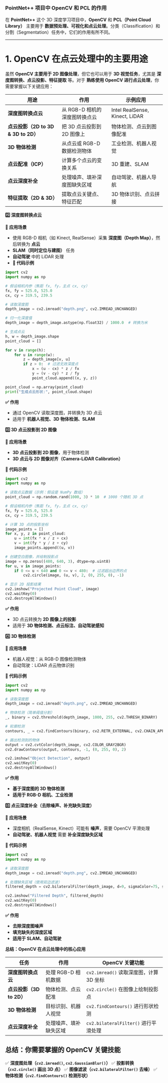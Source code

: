 ### **PointNet++ 项目中 OpenCV 和 PCL 的作用**

在 **PointNet++** 这个 3D 深度学习项目中，**OpenCV** 和 **PCL（Point Cloud Library）** 主要用于 **数据预处理、可视化和点云处理**。分类（Classification）和分割（Segmentation）任务中，它们的作用有所不同。



------

# 1. **OpenCV 在点云处理中的主要用途**

虽然 **OpenCV 主要用于 2D 图像处理**，但它也可以用于 **3D 视觉任务**，尤其是 **深度图转换、点云投影、特征提取** 等。对于 **熟练使用 OpenCV 进行点云处理**，你需要掌握以下关键应用：

| **用途**                            | **作用**                      | **示例应用**                   |
| ----------------------------------- | ----------------------------- | ------------------------------ |
| **深度图转换点云**                  | 从 RGB-D 相机的深度图转换点云 | Intel RealSense, Kinect, LiDAR |
| **点云投影（2D to 3D & 3D to 2D）** | 把 3D 点云投影到 2D 图像上    | 物体检测、点云到图像配准       |
| **3D 物体检测**                     | 从点云或 RGB-D 数据检测物体   | 工业检测、机器人视觉           |
| **点云配准（ICP）**                 | 计算多个点云的变换关系        | 3D 重建、SLAM                  |
| **点云深度补全**                    | 处理噪声、填补深度图缺失区域  | 自动驾驶、机器人导航           |
| **特征提取（2D & 3D）**             | 提取点云关键点、特征匹配      | 3D 物体识别、点云拼接          |



**2️⃣ 深度图转换点云**

**📌 应用场景**

- 使用 RGB-D 相机（如 Kinect, RealSense）采集 **深度图（Depth Map）**，然后转换为 **点云**
- **SLAM（同时定位与建图）** 任务
- **自动驾驶** 中的 LiDAR 处理
- **📌 代码示例**

```python
import cv2
import numpy as np

# 假设相机内参（焦距 fx, fy，主点 cx, cy）
fx, fy = 525.0, 525.0
cx, cy = 319.5, 239.5

# 读取深度图
depth_image = cv2.imread("depth.png", cv2.IMREAD_UNCHANGED)

# 归一化深度值
depth_image = depth_image.astype(np.float32) / 1000.0  # 转换为米

# 生成点云
h, w = depth_image.shape
point_cloud = []

for v in range(h):
    for u in range(w):
        z = depth_image[v, u]
        if z > 0:  # 过滤无效深度点
            x = (u - cx) * z / fx
            y = (v - cy) * z / fy
            point_cloud.append((x, y, z))

point_cloud = np.array(point_cloud)
print("生成点云形状:", point_cloud.shape)
```

**✅ 作用**

- 通过 OpenCV 读取深度图，并转换为 3D 点云
- 适用于 **机器人视觉、3D 物体检测、SLAM**



**3️⃣ 3D 点云投影到 2D 图像**

**📌 应用场景**

- **3D 点云投影到 2D 图像**，用于物体检测
- **3D 点云与 2D 图像对齐（Camera-LiDAR Calibration）**

**📌 代码示例**

```python
import cv2
import numpy as np

# 读取点云数据（示例：假设是 NumPy 数组）
point_cloud = np.random.rand(1000, 3) * 10  # 1000 个随机 3D 点

# 假设相机内参（焦距 fx, fy，主点 cx, cy）
fx, fy = 525.0, 525.0
cx, cy = 319.5, 239.5

# 计算 3D 点的投影坐标
image_points = []
for x, y, z in point_cloud:
    u = int(fx * x / z + cx)
    v = int(fy * y / z + cy)
    image_points.append((u, v))

# 创建空白图像，并绘制投影点
image = np.zeros((480, 640, 3), dtype=np.uint8)
for u, v in image_points:
    if 0 <= u < 640 and 0 <= v < 480:  # 过滤超出边界的点
        cv2.circle(image, (u, v), 2, (0, 255, 0), -1)

# 显示 2D 投影结果
cv2.imshow("Projected Point Cloud", image)
cv2.waitKey(0)
cv2.destroyAllWindows()
```

**✅ 作用**

- 3D 点云转换为 **2D 图像上的投影**
- 适用于 **3D 物体检测、点云标注、自动驾驶感知**



**4️⃣ 3D 物体检测**

**📌 应用场景**

- 机器人视觉：从 RGB-D 图像检测物体
- 自动驾驶：LiDAR 点云物体识别

**📌 代码示例**

```python
import cv2
import numpy as np

# 读取深度图
depth_image = cv2.imread("depth.png", cv2.IMREAD_UNCHANGED)

# 物体检测（简单阈值分割）
_, binary = cv2.threshold(depth_image, 1000, 255, cv2.THRESH_BINARY)

# 轮廓检测
contours, _ = cv2.findContours(binary, cv2.RETR_EXTERNAL, cv2.CHAIN_APPROX_SIMPLE)

# 画出检测到的物体
output = cv2.cvtColor(depth_image, cv2.COLOR_GRAY2BGR)
cv2.drawContours(output, contours, -1, (0, 255, 0), 2)

cv2.imshow("Object Detection", output)
cv2.waitKey(0)
cv2.destroyAllWindows()
```

**✅ 作用**

- **基于深度图的 3D 物体检测**
- **适用于 RGB-D 相机、工业检测**

**5️⃣ 点云深度补全（去除噪声、补充缺失深度）**

**📌 应用场景**

- 深度相机（RealSense, Kinect）可能有 **噪声**，需要 OpenCV 平滑处理
- **自动驾驶、机器人视觉** 需要 **补全深度缺失区域**

**📌 代码示例**

```python
import cv2
import numpy as np

# 读取深度图
depth_image = cv2.imread("depth.png", cv2.IMREAD_UNCHANGED)

# 处理缺失区域（使用双边滤波）
filtered_depth = cv2.bilateralFilter(depth_image, d=9, sigmaColor=75, sigmaSpace=75)

cv2.imshow("Filtered Depth", filtered_depth)
cv2.waitKey(0)
cv2.destroyAllWindows()
```

**✅ 作用**

- **去除深度图噪声**
- **填充缺失的深度区域**
- **适用于 SLAM、自动驾驶**



**总结：OpenCV 在点云处理中的核心应用**

| **任务**                 | **作用**               | **OpenCV 关键功能**                     |
| ------------------------ | ---------------------- | --------------------------------------- |
| **深度图转换点云**       | 处理 RGB-D 相机数据    | `cv2.imread()` 读取深度图，计算 3D 坐标 |
| **点云投影（3D to 2D）** | 物体检测、点云配准     | `cv2.circle()` 在图像上绘制投影点       |
| **3D 物体检测**          | 目标识别、机器人视觉   | `cv2.findContours()` 进行形状检测       |
| **点云深度补全**         | 处理噪声、填补缺失区域 | `cv2.bilateralFilter()` 进行平滑处理    |



## 总结：**你需要掌握的 OpenCV 关键技能**

✅ **深度图处理（`cv2.imread()`, `cv2.GaussianBlur()`）**
 ✅ **投影转换（`cv2.circle()` 画出 3D 点）**
 ✅ **图像滤波（`cv2.bilateralFilter()` 去噪）**
 ✅ **物体检测（`cv2.findContours()` 检测形状）**





